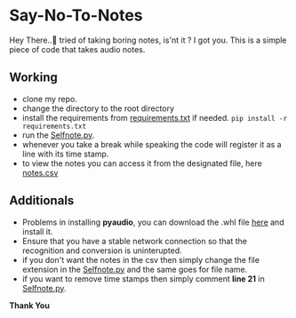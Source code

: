 # Say-No-To-Notes

Hey There..👋 tried of taking boring notes, is'nt it ? I got you.
This is a simple piece of code that takes audio notes.

## Working
* clone my repo. 
* change the directory to the root directory
* install the requirements from [requirements.txt](https://github.com/itsatulya/Say-No-To-Notes/blob/6cc9d6739c40d96f14ba0e604c2202431db1132f/requirements.txt) if needed. `pip install -r requirements.txt`
* run the [Selfnote.py](https://github.com/itsatulya/Say-No-To-Notes/blob/6cc9d6739c40d96f14ba0e604c2202431db1132f/Selfnotes.py).
* whenever you take a break while speaking the code will register it as a line with its time stamp.
* to view the notes you can access it from the designated file, here [notes.csv](https://github.com/itsatulya/Say-No-To-Notes/blob/6cc9d6739c40d96f14ba0e604c2202431db1132f/notes.csv)

## Additionals
* Problems in installing **pyaudio**, you can download the .whl file [here](https://www.lfd.uci.edu/~gohlke/pythonlibs/#pyaudio) and install it.
* Ensure that you have a stable network connection so that the recognition and conversion is uninterupted.
* if you don't want the notes in the csv then simply change the file extension in the [Selfnote.py](https://github.com/itsatulya/Say-No-To-Notes/blob/6cc9d6739c40d96f14ba0e604c2202431db1132f/Selfnotes.py) and the same goes for file name.
* if you want to remove time stamps then simply comment **line 21** in [Selfnote.py](https://github.com/itsatulya/Say-No-To-Notes/blob/6cc9d6739c40d96f14ba0e604c2202431db1132f/Selfnotes.py).

**Thank You**
